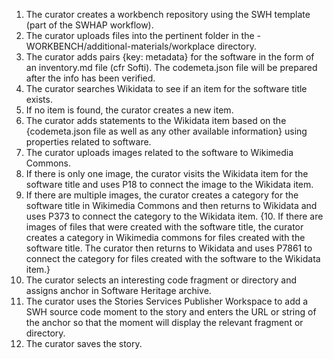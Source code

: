 1. The curator creates a workbench repository using the SWH template (part of the SWHAP workflow).
2. The curator uploads files into the pertinent folder in the -WORKBENCH/additional-materials/workplace directory.
3. The curator adds pairs {key: metadata} for the software in the form of an inventory.md file (cfr Softi). The codemeta.json file will be prepared after the info has been verified.
4. The curator searches Wikidata to see if an item for the software title exists.
5. If no item is found, the curator creates a new item.
6. The curator adds statements to the Wikidata item based on the {codemeta.json file as well as any other available information} using properties related to software.
7. The curator uploads images related to the software to Wikimedia Commons.
8. If there is only one image, the curator visits the Wikidata item for the software title and uses P18 to connect the image to the Wikidata item.
9. If there are multiple images, the curator creates a category for the software title in
Wikimedia Commons and then returns to Wikidata and uses P373 to connect the
category to the Wikidata item.
{10. If there are images of files that were created with the software title, the curator creates a category in Wikimedia commons for files created with the software title.
The curator then returns to Wikidata and uses P7861 to connect the category for
files created with the software to the Wikidata item.}
11. The curator selects an interesting code fragment or directory and assigns anchor in Software Heritage archive.
12. The curator uses the Stories Services Publisher Workspace to add a SWH source
code moment to the story and enters the URL or string of the anchor so that the
moment will display the relevant fragment or directory.
13. The curator saves the story.